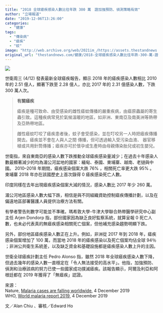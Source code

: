```yaml
---
title: "2018 全球瘧疾感染人數比往年跌 300 萬　證加強預防、偵測策略有效"
author: "立場報道"
date: "2019-12-06T13:26:00"
categories:
  - "健康"
tags:
  - "傳染病"
  - "瘧疾"
  - "蚊"
image: "http://web.archive.org/web/2021im_/https://assets.thestandnews.com/media/photos/istockphoto-537257806-612x61220copy_ct3g8_A6Mnwbr.png"
original_url: "thestandnews.com/健康/2018-全球瘧疾感染人數比往年跌-300-萬-證加強預防-偵測策略有效"
---
```

![](http://web.archive.org/web/2021im_/https://assets.thestandnews.com/media/photos/istockphoto-537257806-612x61220copy_ct3g8_A6Mnwbr.png)

世衛周三 (4/12) 發表最新全球瘧疾報告，顯示 2018 年的瘧疾感染人數相比 2010 年的 2.51 億人，顯著下跌至 2.28 億人，亦比 2017 年的 2.31 億感染人數，下跌 300 萬人次。

> **有關瘧疾**
> 
> 瘧疾是種可致命、由受感染的雌性瘧蚊傳播的嚴重疾病，由瘧原蟲屬的寄生蟲引致。這種疾病常見於氣候溫暖的地區，如非洲、東南亞及南美洲等熱帶及亞熱帶地區。
> 
> 雌性瘧蚊叮咬了瘧疾患者後，蚊子會受感染，並在叮咬另一人時把瘧疾傳播開去。瘧疾並不會在人與人之間 傳播，但可透過輸入受污染血液、 器官移植或共用針筒傳播；瘧疾亦可於懷孕或生產時由母親傳染胎兒或初生嬰兒。

世衛指，來自東南亞的感染人數下跌推動全球瘧疾感染量減少；在過去十年感染人數最顯著減少的均為湄公河盆地的國家：緬甸、泰國、柬埔寨、越南、老撾與中國。 2010–2018 年期間，瘧疾感染個案大跌 76% ，相關死亡率更大跌 95% 。柬埔寨 2018 年亦在該國歷史上首次錄得 0 瘧疾感染死亡人數。

印度同樣在去年出現瘧疾感染個案大減的情況，感染人數比 2017 年少 260 萬。

湄公河地區感染人數大幅下跌，相信是與不同組織資助控制瘧疾傳播計劃，以及在偏遠地區部署醫護人員提供治療方法有關。

有學者警告則數字可能並不準確。瑪希敦大學-牛津大學聯合熱帶醫學研究中心副主任 Arjen Dondorp 指，部份國家因為缺乏良好監察系統，就算呈報 0 死亡人數，也未必代表真的無瘧疾感染相關死亡個案，但他補充感染趨勢明顯下跌。

另外，部份地區瘧疾感染人數正在上升。例如，非洲從 2017 年到 2018 年，瘧疾感染個案增加了 100 萬，而當地 2018 年的瘧疾感染以及死亡個案均佔全球 94％ ；非洲公共衛生系統差，以及缺乏資金和基礎設施都是瘧疾感染人數上升的主因。

世衛全球瘧疾計劃主任 Pedro Alonso 指，雖然 2018 年全球瘧疾感染人數下降，但過去幾年的感染人數一直穩定在「令人無法接受的高水平」。他指，加強預防、偵測和治療該病的努力已使一些國家成功撲滅瘧疾。該報告顯示，阿爾及利亞和阿根廷都在 2019 年獲得了「無瘧疾」認證。

來源：  
Nature, [Malaria cases are falling worldwide](http://web.archive.org/web/20211006094426/https://www.nature.com/articles/d41586-019-03746-3), 4 December 2019  
WHO, [World malaria report 2019](http://web.archive.org/web/20211006094426/https://www.who.int/news-room/feature-stories/detail/world-malaria-report-2019), 4 December 2019

文／Alan Chiu 、審核／Edward Ho